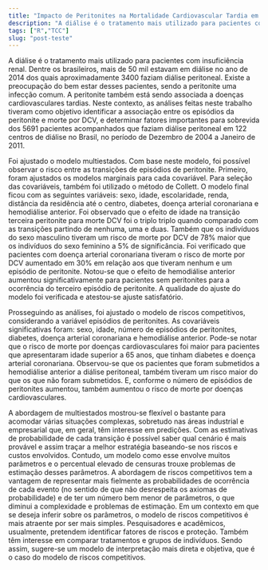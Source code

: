```yaml
---
title: "Impacto de Peritonites na Mortalidade Cardiovascular Tardia em Pacientes em Diálise Peritonial"
description: "A diálise é o tratamento mais utilizado para pacientes com insuficiência renal. Em 2014, aproximadamente 50 mil brasileiros estavam em tratamento de diálise, dos quais 3400 faziam diálise peritoneal. A inflamação decorrente da diálise, a peritonite, tem surgido como um potencial fator para doença cardiovascular tardia. Com isso, surge a importância da verificação do impacto da peritonite na mortalidade por doença cardiovascular."
tags: ["R","TCC"]
slug: "post-teste"
---
```


A diálise é o tratamento mais utilizado para pacientes com insuficiência renal.
Dentre os brasileiros, mais de 50 mil estavam em diálise no ano de 2014 dos quais aproximadamente
3400 faziam diálise peritoneal. Existe a preocupação do bem estar desses
pacientes, sendo a peritonite uma infecção comum. A peritonite também está sendo associada
a doenças cardiovasculares tardias. Neste contexto, as análises feitas neste trabalho
tiveram como objetivo identificar a associação entre os episódios da peritonite e morte por
DCV, e determinar fatores importantes para sobrevida dos 5691 pacientes acompanhados
que faziam diálise peritoneal em 122 centros de diálise no Brasil, no período de Dezembro
de 2004 a Janeiro de 2011.

Foi ajustado o modelo multiestados. Com base neste modelo,
foi possível observar o risco entre as transições de episódios de peritonite. Primeiro, foram
ajustados os modelos marginais para cada covariável. Para seleção das covariáveis,
também foi utilizado o método de Collett. O modelo final ficou com as seguintes variáveis:
sexo, idade, escolaridade, renda, distância da residência até o centro, diabetes, doença arterial
coronariana e hemodiálise anterior. Foi observado que o efeito de idade na transição
terceira peritonite para morte DCV foi o triplo triplo quando comparado com as transições
partindo de nenhuma, uma e duas. Também que os indivíduos do sexo masculino tiveram
um risco de morte por DCV de 78% maior que os indivíduos do sexo feminino a 5% de
significância. Foi verificado que pacientes com doença arterial coronariana tiveram o risco
de morte por DCV aumentado em 30% em relação aos que tiveram nenhum e um episódio
de peritonite. Notou-se que o efeito de hemodiálise anterior aumentou significativamente
para pacientes sem peritonites para a ocorrência do terceiro episódio de peritonite. A
qualidade do ajuste do modelo foi verificada e atestou-se ajuste satisfatório.


Prosseguindo as análises, foi ajustado o modelo de riscos competitivos, considerando
a variável episódios de peritonites. As covariáveis significativas foram: sexo, idade,
número de episódios de peritonites, diabetes, doença arterial coronariana e hemodiálise
anterior. Pode-se notar que o risco de morte por doenças cardiovasculares foi maior
para pacientes que apresentaram idade superior a 65 anos, que tinham diabetes e doença
arterial coronariana. Observou-se que os pacientes que foram submetidos a hemodiálise
anterior a diálise peritoneal, também tiveram um risco maior do que os que não foram submetidos.
E, conforme o número de episódios de peritonites aumentou, também aumentou
o risco de morte por doenças cardiovasculares.

A abordagem de multiestados mostrou-se flexível o bastante para acomodar várias
situações complexas, sobretudo nas áreas industrial e empresarial que, em geral, têm
interesse em predições. Com as estimativas de probabilidade de cada transição é possível
saber qual cenário é mais provável e assim traçar a melhor estratégia baseando-se nos
riscos e custos envolvidos. Contudo, um modelo como esse envolve muitos parâmetros e
o percentual elevado de censuras trouxe 
problemas de estimação desses parâmetros. A
abordagem de riscos competitivos tem a vantagem de representar mais fielmente as probabilidades
de ocorrência de cada evento (no sentido de que não desrespeita os axiomas
de probabilidade) e de ter um número bem menor de parâmetros, o que diminui a complexidade
e problemas de estimação. Em um contexto em que se deseja inferir sobre os
parâmetros, o modelo de riscos competitivos é mais atraente por ser mais simples. Pesquisadores
e acadêmicos, usualmente, pretendem identificar fatores de riscos e proteção.
Também têm interesse em comparar tratamentos e grupos de indivíduos. Sendo assim,
sugere-se um modelo de interpretação mais direta e objetiva, que é o caso do modelo de
riscos competitivos.
